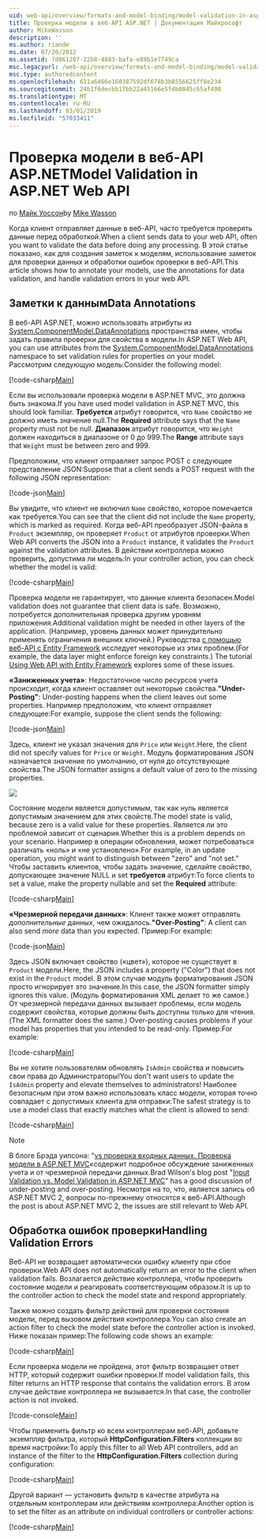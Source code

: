 ```yaml
---
uid: web-api/overview/formats-and-model-binding/model-validation-in-aspnet-web-api
title: Проверка модели в веб-API ASP.NET | Документация Майкрософт
author: MikeWasson
description: ''
ms.author: riande
ms.date: 07/20/2012
ms.assetid: 7d061207-22b8-4883-bafa-e89b1e7749ca
msc.legacyurl: /web-api/overview/formats-and-model-binding/model-validation-in-aspnet-web-api
msc.type: authoredcontent
ms.openlocfilehash: 611a6466e160387592df678b3b8556625ff8e234
ms.sourcegitcommit: 24b1f6decbb17bb22a45166e5fdb0845c65af498
ms.translationtype: MT
ms.contentlocale: ru-RU
ms.lasthandoff: 03/01/2019
ms.locfileid: "57033411"
---
```

<a name="model-validation-in-aspnet-web-api"></a><span data-ttu-id="54a27-102">Проверка модели в веб-API ASP.NET</span><span class="sxs-lookup"><span data-stu-id="54a27-102">Model Validation in ASP.NET Web API</span></span>
====================
<span data-ttu-id="54a27-103">по [Майк Уоссон](https://github.com/MikeWasson)</span><span class="sxs-lookup"><span data-stu-id="54a27-103">by [Mike Wasson](https://github.com/MikeWasson)</span></span>

<span data-ttu-id="54a27-104">Когда клиент отправляет данные в веб-API, часто требуется проверять данные перед обработкой.</span><span class="sxs-lookup"><span data-stu-id="54a27-104">When a client sends data to your web API, often you want to validate the data before doing any processing.</span></span> <span data-ttu-id="54a27-105">В этой статье показано, как для создания заметок к моделям, использование заметок для проверки данных и обработки ошибок проверки в веб-API.</span><span class="sxs-lookup"><span data-stu-id="54a27-105">This article shows how to annotate your models, use the annotations for data validation, and handle validation errors in your web API.</span></span>

## <a name="data-annotations"></a><span data-ttu-id="54a27-106">Заметки к данным</span><span class="sxs-lookup"><span data-stu-id="54a27-106">Data Annotations</span></span>

<span data-ttu-id="54a27-107">В веб-API ASP.NET, можно использовать атрибуты из [System.ComponentModel.DataAnnotations](/dotnet/api/system.componentmodel.dataannotations) пространства имен, чтобы задать правила проверки для свойства в модели.</span><span class="sxs-lookup"><span data-stu-id="54a27-107">In ASP.NET Web API, you can use attributes from the [System.ComponentModel.DataAnnotations](/dotnet/api/system.componentmodel.dataannotations) namespace to set validation rules for properties on your model.</span></span> <span data-ttu-id="54a27-108">Рассмотрим следующую модель:</span><span class="sxs-lookup"><span data-stu-id="54a27-108">Consider the following model:</span></span>

[!code-csharp[Main](model-validation-in-aspnet-web-api/samples/sample1.cs)]

<span data-ttu-id="54a27-109">Если вы использовали проверка модели в ASP.NET MVC, это должна быть знакома.</span><span class="sxs-lookup"><span data-stu-id="54a27-109">If you have used model validation in ASP.NET MVC, this should look familiar.</span></span> <span data-ttu-id="54a27-110">**Требуется** атрибут говорится, что `Name` свойство не должно иметь значение null.</span><span class="sxs-lookup"><span data-stu-id="54a27-110">The **Required** attribute says that the `Name` property must not be null.</span></span> <span data-ttu-id="54a27-111">**Диапазон** атрибут говорится, что `Weight` должен находиться в диапазоне от 0 до 999.</span><span class="sxs-lookup"><span data-stu-id="54a27-111">The **Range** attribute says that `Weight` must be between zero and 999.</span></span>

<span data-ttu-id="54a27-112">Предположим, что клиент отправляет запрос POST с следующее представление JSON:</span><span class="sxs-lookup"><span data-stu-id="54a27-112">Suppose that a client sends a POST request with the following JSON representation:</span></span>

[!code-json[Main](model-validation-in-aspnet-web-api/samples/sample2.json)]

<span data-ttu-id="54a27-113">Вы увидите, что клиент не включил `Name` свойство, которое помечается как требуется.</span><span class="sxs-lookup"><span data-stu-id="54a27-113">You can see that the client did not include the `Name` property, which is marked as required.</span></span> <span data-ttu-id="54a27-114">Когда веб-API преобразует JSON-файла в `Product` экземпляр, он проверяет `Product` от атрибутов проверки.</span><span class="sxs-lookup"><span data-stu-id="54a27-114">When Web API converts the JSON into a `Product` instance, it validates the `Product` against the validation attributes.</span></span> <span data-ttu-id="54a27-115">В действии контроллера можно проверить, допустима ли модель:</span><span class="sxs-lookup"><span data-stu-id="54a27-115">In your controller action, you can check whether the model is valid:</span></span>

[!code-csharp[Main](model-validation-in-aspnet-web-api/samples/sample3.cs)]

<span data-ttu-id="54a27-116">Проверка модели не гарантирует, что данные клиента безопасен.</span><span class="sxs-lookup"><span data-stu-id="54a27-116">Model validation does not guarantee that client data is safe.</span></span> <span data-ttu-id="54a27-117">Возможно, потребуется дополнительная проверка другим уровням приложения.</span><span class="sxs-lookup"><span data-stu-id="54a27-117">Additional validation might be needed in other layers of the application.</span></span> <span data-ttu-id="54a27-118">(Например, уровень данных может принудительно применять ограничения внешних ключей.) Руководства [с помощью веб-API с Entity Framework](../data/using-web-api-with-entity-framework/part-1.md) исследует некоторые из этих проблем.</span><span class="sxs-lookup"><span data-stu-id="54a27-118">(For example, the data layer might enforce foreign key constraints.) The tutorial [Using Web API with Entity Framework](../data/using-web-api-with-entity-framework/part-1.md) explores some of these issues.</span></span>

<span data-ttu-id="54a27-119">**«Заниженных учета»**: Недостаточное число ресурсов учета происходит, когда клиент оставляет out некоторые свойства.</span><span class="sxs-lookup"><span data-stu-id="54a27-119">**"Under-Posting"**: Under-posting happens when the client leaves out some properties.</span></span> <span data-ttu-id="54a27-120">Например предположим, что клиент отправляет следующее:</span><span class="sxs-lookup"><span data-stu-id="54a27-120">For example, suppose the client sends the following:</span></span>

[!code-json[Main](model-validation-in-aspnet-web-api/samples/sample4.json)]

<span data-ttu-id="54a27-121">Здесь, клиент не указал значения для `Price` или `Weight`.</span><span class="sxs-lookup"><span data-stu-id="54a27-121">Here, the client did not specify values for `Price` or `Weight`.</span></span> <span data-ttu-id="54a27-122">Модуль форматирования JSON назначается значение по умолчанию, от нуля до отсутствующие свойства.</span><span class="sxs-lookup"><span data-stu-id="54a27-122">The JSON formatter assigns a default value of zero to the missing properties.</span></span>

![](model-validation-in-aspnet-web-api/_static/image1.png)

<span data-ttu-id="54a27-123">Состояние модели является допустимым, так как нуль является допустимым значением для этих свойств.</span><span class="sxs-lookup"><span data-stu-id="54a27-123">The model state is valid, because zero is a valid value for these properties.</span></span> <span data-ttu-id="54a27-124">Является ли это проблемой зависит от сценария.</span><span class="sxs-lookup"><span data-stu-id="54a27-124">Whether this is a problem depends on your scenario.</span></span> <span data-ttu-id="54a27-125">Например в операции обновления, может потребоваться различать «ноль» и «не установлено».</span><span class="sxs-lookup"><span data-stu-id="54a27-125">For example, in an update operation, you might want to distinguish between "zero" and "not set."</span></span> <span data-ttu-id="54a27-126">Чтобы заставить клиентов, чтобы задать значение, сделайте свойство, допускающее значение NULL и set **требуется** атрибут:</span><span class="sxs-lookup"><span data-stu-id="54a27-126">To force clients to set a value, make the property nullable and set the **Required** attribute:</span></span>

[!code-csharp[Main](model-validation-in-aspnet-web-api/samples/sample5.cs?highlight=1-2)]

<span data-ttu-id="54a27-127">**«Чрезмерной передачи данных»**: Клиент также может отправлять *дополнительные* данных, чем ожидалось.</span><span class="sxs-lookup"><span data-stu-id="54a27-127">**"Over-Posting"**: A client can also send *more* data than you expected.</span></span> <span data-ttu-id="54a27-128">Пример:</span><span class="sxs-lookup"><span data-stu-id="54a27-128">For example:</span></span>

[!code-json[Main](model-validation-in-aspnet-web-api/samples/sample6.json)]

<span data-ttu-id="54a27-129">Здесь JSON включает свойство («цвет»), которое не существует в `Product` модели.</span><span class="sxs-lookup"><span data-stu-id="54a27-129">Here, the JSON includes a property ("Color") that does not exist in the `Product` model.</span></span> <span data-ttu-id="54a27-130">В этом случае модуль форматирования JSON просто игнорирует это значение.</span><span class="sxs-lookup"><span data-stu-id="54a27-130">In this case, the JSON formatter simply ignores this value.</span></span> <span data-ttu-id="54a27-131">(Модуль форматирования XML делает то же самое.) От чрезмерной передачи данных вызывает проблемы, если модель содержит свойства, которые должны быть доступны только для чтения.</span><span class="sxs-lookup"><span data-stu-id="54a27-131">(The XML formatter does the same.) Over-posting causes problems if your model has properties that you intended to be read-only.</span></span> <span data-ttu-id="54a27-132">Пример:</span><span class="sxs-lookup"><span data-stu-id="54a27-132">For example:</span></span>

[!code-csharp[Main](model-validation-in-aspnet-web-api/samples/sample7.cs)]

<span data-ttu-id="54a27-133">Вы не хотите пользователям обновлять `IsAdmin` свойства и повысить свои права до Администраторы!</span><span class="sxs-lookup"><span data-stu-id="54a27-133">You don't want users to update the `IsAdmin` property and elevate themselves to administrators!</span></span> <span data-ttu-id="54a27-134">Наиболее безопасным при этом важно использовать класс модели, которая точно совпадает с допустимых клиента для отправки:</span><span class="sxs-lookup"><span data-stu-id="54a27-134">The safest strategy is to use a model class that exactly matches what the client is allowed to send:</span></span>

[!code-csharp[Main](model-validation-in-aspnet-web-api/samples/sample8.cs)]

> [!NOTE]
> <span data-ttu-id="54a27-135">В блоге Брэда уилсона: "[vs проверка входных данных. Проверка модели в ASP.NET MVC](http://bradwilson.typepad.com/blog/2010/01/input-validation-vs-model-validation-in-aspnet-mvc.html)«содержит подробное обсуждение заниженных учета и от чрезмерной передачи данных.</span><span class="sxs-lookup"><span data-stu-id="54a27-135">Brad Wilson's blog post "[Input Validation vs. Model Validation in ASP.NET MVC](http://bradwilson.typepad.com/blog/2010/01/input-validation-vs-model-validation-in-aspnet-mvc.html)" has a good discussion of under-posting and over-posting.</span></span> <span data-ttu-id="54a27-136">Несмотря на то, что, является запись об ASP.NET MVC 2, вопросы по-прежнему относятся к веб-API.</span><span class="sxs-lookup"><span data-stu-id="54a27-136">Although the post is about ASP.NET MVC 2, the issues are still relevant to Web API.</span></span>


## <a name="handling-validation-errors"></a><span data-ttu-id="54a27-137">Обработка ошибок проверки</span><span class="sxs-lookup"><span data-stu-id="54a27-137">Handling Validation Errors</span></span>

<span data-ttu-id="54a27-138">Веб-API не возвращает автоматически ошибку клиенту при сбое проверки.</span><span class="sxs-lookup"><span data-stu-id="54a27-138">Web API does not automatically return an error to the client when validation fails.</span></span> <span data-ttu-id="54a27-139">Возлагается действие контроллера, чтобы проверить состояние модели и реагировать соответствующим образом.</span><span class="sxs-lookup"><span data-stu-id="54a27-139">It is up to the controller action to check the model state and respond appropriately.</span></span>

<span data-ttu-id="54a27-140">Также можно создать фильтр действий для проверки состояния модели, перед вызовом действия контроллера.</span><span class="sxs-lookup"><span data-stu-id="54a27-140">You can also create an action filter to check the model state before the controller action is invoked.</span></span> <span data-ttu-id="54a27-141">Ниже показан пример:</span><span class="sxs-lookup"><span data-stu-id="54a27-141">The following code shows an example:</span></span>

[!code-csharp[Main](model-validation-in-aspnet-web-api/samples/sample9.cs)]

<span data-ttu-id="54a27-142">Если проверка модели не пройдена, этот фильтр возвращает ответ HTTP, который содержит ошибки проверки.</span><span class="sxs-lookup"><span data-stu-id="54a27-142">If model validation fails, this filter returns an HTTP response that contains the validation errors.</span></span> <span data-ttu-id="54a27-143">В этом случае действие контроллера не вызывается.</span><span class="sxs-lookup"><span data-stu-id="54a27-143">In that case, the controller action is not invoked.</span></span>

[!code-console[Main](model-validation-in-aspnet-web-api/samples/sample10.cmd)]

<span data-ttu-id="54a27-144">Чтобы применить фильтр ко всем контроллерам веб-API, добавьте экземпляр фильтра, который **HttpConfiguration.Filters** коллекции во время настройки:</span><span class="sxs-lookup"><span data-stu-id="54a27-144">To apply this filter to all Web API controllers, add an instance of the filter to the **HttpConfiguration.Filters** collection during configuration:</span></span>

[!code-csharp[Main](model-validation-in-aspnet-web-api/samples/sample11.cs)]

<span data-ttu-id="54a27-145">Другой вариант — установить фильтр в качестве атрибута на отдельным контроллерам или действиям контроллера:</span><span class="sxs-lookup"><span data-stu-id="54a27-145">Another option is to set the filter as an attribute on individual controllers or controller actions:</span></span>

[!code-csharp[Main](model-validation-in-aspnet-web-api/samples/sample12.cs)]
